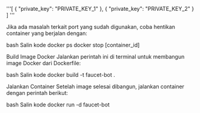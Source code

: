 '''[
    {
        "private_key": "PRIVATE_KEY_1"
    },
    {
        "private_key": "PRIVATE_KEY_2"
    }
] '''

Jika ada masalah terkait port yang sudah digunakan, coba hentikan container yang berjalan dengan:

bash
Salin kode
docker ps
docker stop [container_id]

Build Image Docker
Jalankan perintah ini di terminal untuk membangun image Docker dari Dockerfile:

bash
Salin kode
docker build -t faucet-bot .

Jalankan Container
Setelah image selesai dibangun, jalankan container dengan perintah berikut:

bash
Salin kode
docker run -d faucet-bot
